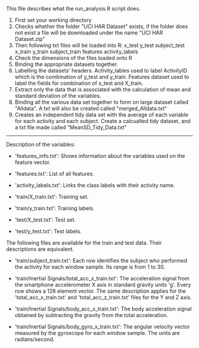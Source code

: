 This file describes what the run_analysis.R script does.

1. First set your working directory
2. Checks whether the folder "UCI HAR Dataset" exists, if the folder 
does not exist a file will be downloaded under the name "UCI HAR Dataset.zip"
3. Then following txt files will be loaded into R:
x_test
y_test
subject_test
x_train
y_train
subject_train
features
activity_labels
4. Check the dimensions of the files loaded onto R
5. Binding the appropriate datasets together.
6. Labelling the datasets' headers. Activity_lables used to label ActivityID which
is the combination of y_test and y_train. Features dataset used to label the fields for combination
of x_test and X_train.
7. Extract only the data that is associated with the calculation of mean and standard deviation of
the variables.
8. Binding all the various data set together to form on large dataset called "Alldata". A txt
will also be created called "merged_Alldata.txt"
9. Creates an independent tidy data set with the average of each variable for each activity 
and each subject. Create a calcualted tidy dataset, and a txt file made called 
"MeanSD_Tidy_Data.txt"

---------------------------------------------------------------------------------------------------------------------

Description of the variables:

- 'features_info.txt': Shows information about the variables used on the feature vector.

- 'features.txt': List of all features.

- 'activity_labels.txt': Links the class labels with their activity name.

- 'train/X_train.txt': Training set.

- 'train/y_train.txt': Training labels.

- 'test/X_test.txt': Test set.

- 'test/y_test.txt': Test labels.

The following files are available for the train and test data. Their descriptions are equivalent. 

- 'train/subject_train.txt': Each row identifies the subject who performed the activity for each window sample. Its range is from 1 to 30. 

- 'train/Inertial Signals/total_acc_x_train.txt': The acceleration signal from the smartphone accelerometer X axis in standard gravity units 'g'. Every row shows a 128 element vector. The same description applies for the 'total_acc_x_train.txt' and 'total_acc_z_train.txt' files for the Y and Z axis. 

- 'train/Inertial Signals/body_acc_x_train.txt': The body acceleration signal obtained by subtracting the gravity from the total acceleration. 

- 'train/Inertial Signals/body_gyro_x_train.txt': The angular velocity vector measured by the gyroscope for each window sample. The units are radians/second. 

